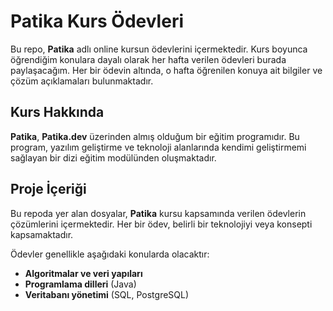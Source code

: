 # Patika Kurs Ödevleri

Bu repo, **Patika** adlı online kursun ödevlerini içermektedir. Kurs boyunca öğrendiğim konulara dayalı olarak her hafta verilen ödevleri burada paylaşacağım. Her bir ödevin altında, o hafta öğrenilen konuya ait bilgiler ve çözüm açıklamaları bulunmaktadır.

## Kurs Hakkında

**Patika**, **Patika.dev** üzerinden almış olduğum bir eğitim programıdır. Bu program, yazılım geliştirme ve teknoloji alanlarında kendimi geliştirmemi sağlayan bir dizi eğitim modülünden oluşmaktadır.

## Proje İçeriği

Bu repoda yer alan dosyalar, **Patika** kursu kapsamında verilen ödevlerin çözümlerini içermektedir. Her bir ödev, belirli bir teknolojiyi veya konsepti kapsamaktadır.

Ödevler genellikle aşağıdaki konularda olacaktır:

- **Algoritmalar ve veri yapıları**
- **Programlama dilleri** (Java)
- **Veritabanı yönetimi** (SQL, PostgreSQL)

